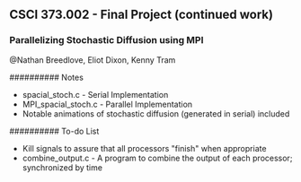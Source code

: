 ## CSCI 373.002 - Final Project (continued work)
### Parallelizing Stochastic Diffusion using MPI

@Nathan Breedlove, Eliot Dixon, Kenny Tram

########## Notes
- spacial_stoch.c - Serial Implementation
- MPI_spacial_stoch.c - Parallel Implementation
- Notable animations of stochastic diffusion (generated in serial) included

########## To-do List
- Kill signals to assure that all processors "finish" when appropriate
- combine_output.c - A program to combine the output of each processor; synchronized by time
